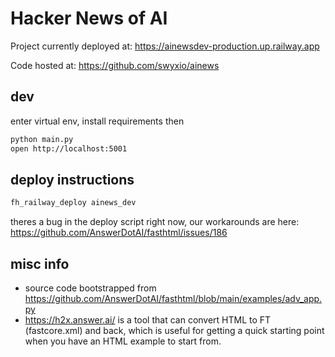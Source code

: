 # Hacker News of AI

Project currently deployed at: https://ainewsdev-production.up.railway.app

Code hosted at: https://github.com/swyxio/ainews

## dev

enter virtual env, install requirements then

```bash
python main.py
open http://localhost:5001
```

## deploy instructions

```bash
fh_railway_deploy ainews_dev
```

theres a bug in the deploy script right now, our workarounds are here: https://github.com/AnswerDotAI/fasthtml/issues/186


## misc info

- source code bootstrapped from https://github.com/AnswerDotAI/fasthtml/blob/main/examples/adv_app.py
- https://h2x.answer.ai/ is a tool that can convert HTML to FT (fastcore.xml) and back, which is useful for getting a quick starting point when you have an HTML example to start from.